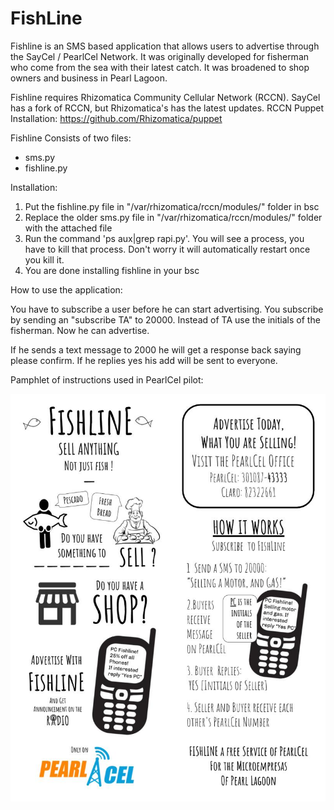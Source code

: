 # FishLine
Fishline is an SMS based application that allows users to advertise through the SayCel / PearlCel Network.  It was originally developed for fisherman who come from the sea with their latest catch.  It was broadened to shop owners and business in Pearl Lagoon. 

Fishline requires Rhizomatica Community Cellular Network (RCCN).  SayCel has a fork of RCCN, but Rhizomatica's has the latest updates.
RCCN Puppet Installation: https://github.com/Rhizomatica/puppet

Fishline Consists of two files:
- sms.py 
- fishline.py

Installation: 

1. Put the fishline.py file in "/var/rhizomatica/rccn/modules/" folder in bsc
2. Replace the older sms.py file in "/var/rhizomatica/rccn/modules/" folder with the attached file  
3. Run the command 'ps aux|grep rapi.py'. You will see a process, you have to kill that process. Don't worry it will automatically restart once you kill it. 
4. You are done installing fishline in your bsc 


How to use the application:

You have to subscribe a user before he can start advertising. You subscribe by sending an "subscribe TA" to 20000. Instead of TA use the initials of the fisherman. Now he can advertise. 

If he sends a text message to 2000 he will get a response back saying please confirm. If he replies yes his add will be sent to everyone. 


Pamphlet of instructions used in PearlCel pilot:

![Fishline Pamphlet](https://github.com/saycel/FishLine/blob/master/images-for-readme/Fishline%20Pamphlet.jpg)
